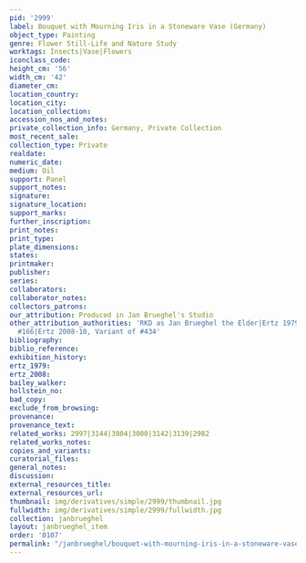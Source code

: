 ```yaml
---
pid: '2999'
label: Bouquet with Mourning Iris in a Stoneware Vase (Germany)
object_type: Painting
genre: Flower Still-Life and Nature Study
worktags: Insects|Vase|Flowers
iconclass_code:
height_cm: '56'
width_cm: '42'
diameter_cm:
location_country:
location_city:
location_collection:
accession_nos_and_notes:
private_collection_info: Germany, Private Collection
most_recent_sale:
collection_type: Private
realdate:
numeric_date:
medium: Oil
support: Panel
support_notes:
signature:
signature_location:
support_marks:
further_inscription:
print_notes:
print_type:
plate_dimensions:
states:
printmaker:
publisher:
series:
collaborators:
collaborator_notes:
collectors_patrons:
our_attribution: Produced in Jan Brueghel's Studio
other_attribution_authorities: 'RKD as Jan Brueghel the Elder|Ertz 1979, Variant of
  #166|Ertz 2008-10, Variant of #434'
bibliography:
biblio_reference:
exhibition_history:
ertz_1979:
ertz_2008:
bailey_walker:
hollstein_no:
bad_copy:
exclude_from_browsing:
provenance:
provenance_text:
related_works: 2997|3144|3804|3000|3142|3139|2982
related_works_notes:
copies_and_variants:
curatorial_files:
general_notes:
discussion:
external_resources_title:
external_resources_url:
thumbnail: img/derivatives/simple/2999/thumbnail.jpg
fullwidth: img/derivatives/simple/2999/fullwidth.jpg
collection: janbrueghel
layout: janbrueghel_item
order: '0107'
permalink: "/janbrueghel/bouquet-with-mourning-iris-in-a-stoneware-vase-germany"
---
```

